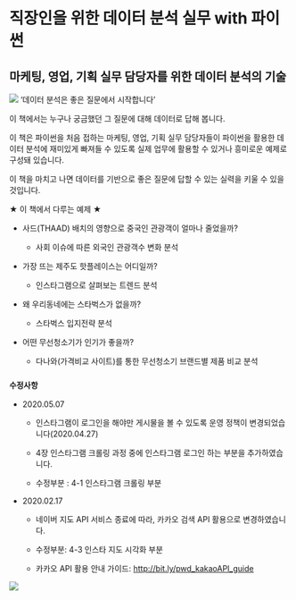 # 직장인을 위한 데이터 분석 실무 with 파이썬
## 마케팅, 영업, 기획 실무 담당자를 위한 데이터 분석의 기술 

<img src = 'https://wikibook.co.kr/images/cover/s/9791158391836.jpg'>
‘데이터 분석은 좋은 질문에서 시작합니다’


이 책에서는 누구나 궁금했던 그 질문에 대해 데이터로 답해 봅니다. 


이 책은 파이썬을 처음 접하는 마케팅, 영업, 기획 실무 담당자들이 파이썬을 활용한 데이터 분석에 재미있게 빠져들 수 있도록 실제 업무에 활용할 수 있거나 흥미로운 예제로 구성돼 있습니다. 


이 책을 마치고 나면 데이터를 기반으로 좋은 질문에 답할 수 있는 실력을 키울 수 있을 것입니다.

★ 이 책에서 다루는 예제 ★

* 사드(THAAD) 배치의 영향으로 중국인 관광객이 얼마나 줄었을까?
	* 사회 이슈에 따른 외국인 관광객수 변화 분석

* 가장 뜨는 제주도 핫플레이스는 어디일까?
	* 인스타그램으로 살펴보는 트렌드 분석

* 왜 우리동네에는 스타벅스가 없을까?
	* 스타벅스 입지전략 분석

* 어떤 무선청소기가 인기가 좋을까?
	* 다나와(가격비교 사이트)를 통한 무선청소기 브랜드별 제품 비교 분석




### `수정사항`

- 2020.05.07
    - 인스타그램이 로그인을 해야만 게시물을 볼 수 있도록 운영 정책이 변경되었습니다(2020.04.27)
    
    - 4장 인스타그램 크롤링 과정 중에 인스타그램 로그인 하는 부분을 추가하였습니다. 
    
    - 수정부분 : 4-1 인스타그램 크롤링 부분


- 2020.02.17 
    
    - 네이버 지도 API 서비스 종료에 따라, 카카오 검색 API 활용으로 변경하였습니다. 
    
    - 수정부분: 4-3 인스타 지도 시각화 부분
    
    - 카카오 API 활용 안내 가이드: http://bit.ly/pwd_kakaoAPI_guide
    
    


<img src = 'https://wikibook.co.kr/images/images/playwithdata_Detail.jpg'>


